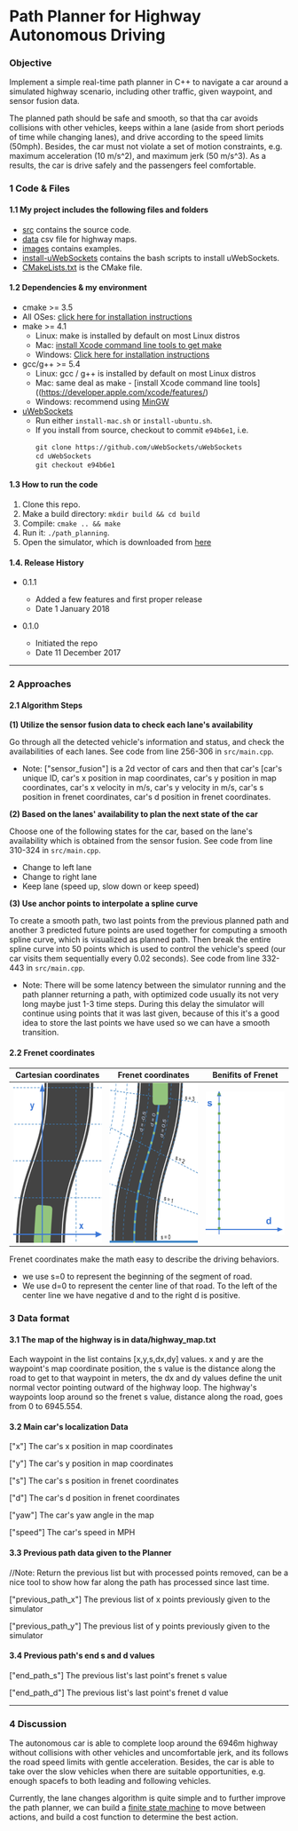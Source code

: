 # **Path Planner for Highway Autonomous Driving**

### Objective

Implement a simple real-time path planner in C++ to navigate a car around a simulated highway scenario, including 
other traffic, given waypoint, and sensor fusion data. 

The planned path should be safe and smooth, so that tha car 
avoids collisions with other vehicles, keeps within a lane (aside from short periods of time while changing lanes), and 
drive according to the speed limits (50mph). Besides, the car must not violate a set of motion constraints, e.g. maximum 
acceleration (10 m/s^2), and maximum jerk (50 m/s^3). As a results, the car is drive safely and the passengers feel 
comfortable.
 
### 1 Code & Files

#### 1.1 My project includes the following files and folders

* [src](src) contains the source code.
* [data](data) csv file for highway maps.
* [images](images) contains examples.
* [install-uWebSockets](install-uWebSockets) contains the bash scripts to install uWebSockets.
* [CMakeLists.txt](CMakeLists.txt) is the CMake file.

 
#### 1.2 Dependencies & my environment

* cmake >= 3.5
 * All OSes: [click here for installation instructions](https://cmake.org/install/)
* make >= 4.1
  * Linux: make is installed by default on most Linux distros
  * Mac: [install Xcode command line tools to get make](https://developer.apple.com/xcode/features/)
  * Windows: [Click here for installation instructions](http://gnuwin32.sourceforge.net/packages/make.htm)
* gcc/g++ >= 5.4
  * Linux: gcc / g++ is installed by default on most Linux distros
  * Mac: same deal as make - [install Xcode command line tools]((https://developer.apple.com/xcode/features/)
  * Windows: recommend using [MinGW](http://www.mingw.org/)
* [uWebSockets](https://github.com/uWebSockets/uWebSockets)
  * Run either `install-mac.sh` or `install-ubuntu.sh`.
  * If you install from source, checkout to commit `e94b6e1`, i.e.
    ```
    git clone https://github.com/uWebSockets/uWebSockets 
    cd uWebSockets
    git checkout e94b6e1
    ```

#### 1.3 How to run the code



1. Clone this repo.
2. Make a build directory: `mkdir build && cd build`
3. Compile: `cmake .. && make`
4. Run it: `./path_planning`.
5. Open the simulator, which is downloaded from [here](https://github.com/udacity/self-driving-car-sim/releases)


#### 1.4. Release History

* 0.1.1
    * Added a few features and first proper release
    * Date 1 January 2018

* 0.1.0
    * Initiated the repo
    * Date 11 December 2017


---

### 2 Approaches

#### 2.1 Algorithm Steps

**(1) Utilize the sensor fusion data to check each lane's availability**

Go through all the detected vehicle's information and status, and check the availabilities of each lanes. 
See code from line 256-306 in `src/main.cpp`.

* Note: ["sensor_fusion"] is a 2d vector of cars and then that car's [car's unique 
ID, car's x position in map coordinates, car's y position in map coordinates, car's x velocity in m/s, car's y velocity 
in m/s, car's s position in frenet coordinates, car's d position in frenet coordinates. 

**(2) Based on the lanes' availability to plan the next state of the car**

Choose one of the following states for the car, based on the lane's availability which is obtained from 
the sensor fusion. See code from line 310-324 in `src/main.cpp`.

* Change to left lane
* Change to right lane
* Keep lane (speed up, slow down or keep speed)


**(3) Use anchor points to interpolate a spline curve** 

To create a smooth path, two last points from the previous planned path and another 3 predicted 
future points are used together for computing a smooth spline curve, which is visualized as planned
path. Then break the entire spline curve into
 50 points which is used to control the vehicle's speed (our car visits them sequentially every 0.02 
 seconds). See code from line 332-443 in `src/main.cpp`.
 
* Note: There will be some latency between the simulator running and the path planner returning a path, with optimized 
code usually its not very long maybe just 1-3 time steps. During this delay the simulator will continue using points 
that it was last given, because of this it's a good idea to store the last points we have used so we can have a smooth 
transition. 

#### 2.2 Frenet coordinates


Cartesian coordinates      |Frenet coordinates         |  Benifits of Frenet
:-------------------------:|:-------------------------:|:-------------------------:
![](images/cartesian.png)  | ![](images/frenet-1.png)  |  ![](images/frenet-2.png)

Frenet coordinates make the math easy to describe the driving behaviors. 

* we use s=0 to represent the beginning of the segment of road. 
* We use d=0 to represent the center line of that road. To the left of the center line we have negative d and to the 
right d is positive.

### 3 Data format

#### 3.1 The map of the highway is in data/highway_map.txt
Each waypoint in the list contains  [x,y,s,dx,dy] values. x and y are the waypoint's map coordinate position, the s 
value is the distance along the road to get to that waypoint in meters, the dx and dy values define the unit normal 
vector pointing outward of the highway loop.
The highway's waypoints loop around so the frenet s value, distance along the road, goes from 0 to 6945.554.

#### 3.2 Main car's localization Data

["x"] The car's x position in map coordinates

["y"] The car's y position in map coordinates

["s"] The car's s position in frenet coordinates

["d"] The car's d position in frenet coordinates

["yaw"] The car's yaw angle in the map

["speed"] The car's speed in MPH

#### 3.3 Previous path data given to the Planner

//Note: Return the previous list but with processed points removed, can be a nice tool to show how far along
the path has processed since last time. 

["previous_path_x"] The previous list of x points previously given to the simulator

["previous_path_y"] The previous list of y points previously given to the simulator

#### 3.4 Previous path's end s and d values 

["end_path_s"] The previous list's last point's frenet s value

["end_path_d"] The previous list's last point's frenet d value


---

### 4 Discussion

The autonomous car is able to complete loop around the 6946m highway without collisions with other vehicles and uncomfortable jerk, 
and its follows the road speed limits with gentle acceleration. Besides, the car is able to take over the slow vehicles 
when there are suitable opportunities, e.g. enough spacefs to both leading and following vehicles. 

Currently, the lane changes algorithm is quite simple and to further improve the path planner, we can build a [finite 
state machine](https://en.wikipedia.org/wiki/Finite-state_machine) to move between actions, and build a cost function to determine the best action.

[//]: # (Image/video References)
[demo_gif]: ./images/demo.gif





